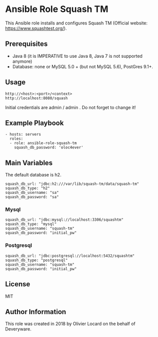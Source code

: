 # Ansible Role Squash TM

This Ansible role installs and configures Squash TM (Official website: https://www.squashtest.org/).

## Prerequisites

* Java 8 (it is IMPERATIVE to use Java 8, Java 7 is not supported anymore)
* Database: none or MySQL 5.0 + (but not MySQL 5.6), PostGres 9.1+.

## Usage

    http://<host>:<port>/<context>
    http://localhost:8080/squash

Initial credentials are admin / admin . Do not forget to change it!

## Example Playbook

    - hosts: servers
      roles:
      - role: ansible-role-squash-tm
        squash_db_password: 'oloc4ever'

## Main Variables

The default database is h2.

    squash_db_url: "jdbc:h2:///var/lib/squash-tm/data/squash-tm"
    squash_db_type: "h2"
    squash_db_username: "sa"
    squash_db_password: "sa"

### Mysql

    squash_db_url: "jdbc:mysql://localhost:3306/squashtm"
    squash_db_type: "mysql"
    squash_db_username: "squash-tm"
    squash_db_password: "initial_pw"

### Postgresql

    squash_db_url: "jdbc:postgresql://localhost:5432/squashtm"
    squash_db_type: "postgresql"
    squash_db_username: "squash-tm"
    squash_db_password: "initial_pw"

## License

MIT

##  Author Information

This role was created in 2018 by Olivier Locard on the behalf of Deveryware.
